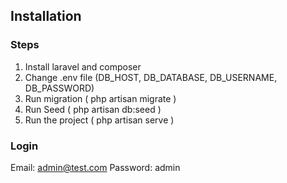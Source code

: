 ## Installation 

### Steps
1. Install laravel and composer
2. Change .env file (DB_HOST, DB_DATABASE, DB_USERNAME, DB_PASSWORD)
3. Run migration ( php artisan migrate )
4. Run Seed ( php artisan db:seed )
5. Run the project ( php artisan serve )

### Login
Email: admin@test.com
Password: admin